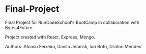 # Final-Project
Final Project for RunCodeSchool's BootCamp in collaboration with Bytes4Future 

Project created with React, Express, Mongo.

Authors: Afonso Feixeira, Danilo Jendick, Iuri Brito, Clinton Mendes

